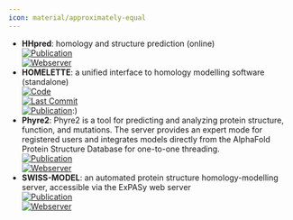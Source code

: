 ```yaml
---
icon: material/approximately-equal
---
```


- **HHpred**: homology and structure prediction (online)  
	[![Publication](https://img.shields.io/badge/Publication-Citations:3019-blue?style=for-the-badge&logo=bookstack)](https://doi.org/10.1093%2Fnar%2Fgki408)  
	[![Webserver](https://img.shields.io/badge/Webserver-online-brightgreen?style=for-the-badge&logo=cachet&logoColor=65FF8F)](https://toolkit.tuebingen.mpg.de/#/tools/hhpred)  
- **HOMELETTE**: a unified interface to homology modelling software (standalone)  
	[![Code](https://img.shields.io/github/stars/PhilippJunk/homelette?style=for-the-badge&logo=github)](https://github.com/PhilippJunk/homelette)  
	[![Last Commit](https://img.shields.io/github/last-commit/PhilippJunk/homelette?style=for-the-badge&logo=github)](https://github.com/PhilippJunk/homelette)  
	[![Publication](https://img.shields.io/badge/Publication-Citations:0-blue?style=for-the-badge&logo=bookstack)](https://doi.org/10.1093/bioinformatics/btab866):)  
- **Phyre2**: Phyre2 is a tool for predicting and analyzing protein structure, function, and mutations. The server provides an expert mode for registered users and integrates models directly from the AlphaFold Protein Structure Database for one-to-one threading.  
	[![Publication](https://img.shields.io/badge/Publication-Citations:8193-blue?style=for-the-badge&logo=bookstack)](https://doi.org/10.1038%2Fnprot.2015.053)  
	[![Webserver](https://img.shields.io/badge/Webserver-online-brightgreen?style=for-the-badge&logo=cachet&logoColor=65FF8F)](http://www.sbg.bio.ic.ac.uk/phyre2/html/page.cgi?id=index)  
- **SWISS-MODEL**: an automated protein structure homology-modelling server, accessible via the ExPASy web server  
	[![Publication](https://img.shields.io/badge/Publication-Citations:9156-blue?style=for-the-badge&logo=bookstack)](https://doi.org/10.1093/nar/gky427)  
	[![Webserver](https://img.shields.io/badge/Webserver-online-brightgreen?style=for-the-badge&logo=cachet&logoColor=65FF8F)](http://swissmodel.expasy.org/)  
